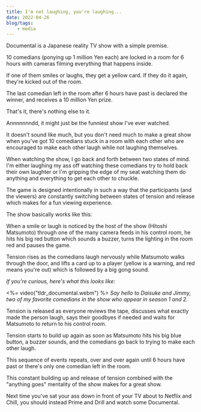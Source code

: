 ```yaml
---
title: I'm not laughing, you're laughing...
date: 2022-04-26
blog/tags:
    - media
---
```


Documental is a Japanese reality TV show with a simple premise.

10 comedians (ponying up 1 million Yen each) are locked in a room for 6 hours with cameras filming everything that happens inside.

If one of them smiles or laughs, they get a yellow card. If they do it again, they're kicked out of the room.

The last comedian left in the room after 6 hours have past is declared the winner, and receives a 10 million Yen prize.

That's it, there's nothing else to it.

Annnnnnndd, it might just be the funniest show I've ever watched.

It doesn't sound like much, but you don't need much to make a great show when you've got 10 comedians stuck in a room with each other who are encouraged to make each other laugh while not laughing themselves.

When watching the show, I go back and forth between two states of mind. I'm either laughing my ass off watching these comedians try to hold back their own laughter or I'm gripping the edge of my seat watching them do anything and everything to get each other to chuckle.

The game is designed intentionally in such a way that the participants (and the viewers) are constantly switching between states of tension and release which makes for a fun viewing experience.

The show basically works like this:

When a smile or laugh is noticed by the host of the show (Hitoshi Matsumoto) through one of the many camera feeds in his control room, he hits his big red button which sounds a buzzer, turns the lighting in the room red and pauses the game.

Tension rises as the comedians laugh nervously while Matsumoto walks through the door, and lifts a card up to a player (yellow is a warning, and red means you're out) which is followed by a big gong sound.

_If you're curious, here's what this looks like:_

<%= video("tldr_documental.webm") %>
_Say hello to Daisuke and Jimmy, two of my favorite comedians in the show who appear in season 1 and 2._

Tension is released as everyone reviews the tape, discusses what exactly made the person laugh, says their goodbyes if needed and waits for Matsumoto to return to his control room.

Tension starts to build up again as soon as Matsumoto hits his big blue button, a buzzer sounds, and the comedians go back to trying to make each other laugh.

This sequence of events repeats, over and over again until 6 hours have past or there's only one comedian left in the room.

This constant building up and release of tension combined with the "anything goes" mentality of the show makes for a great show.

Next time you've sat your ass down in front of your TV about to Netflix and Chill, you should instead Prime and Drill and watch some Documental.


